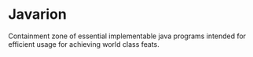 # Javarion
Containment zone of essential implementable java programs intended for efficient usage for achieving world class feats.
